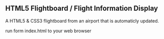 HTML5 Flightboard / Flight Information Display
-----------------

A HTML5 & CSS3 flightboard from an airport that is automaticly updated.

run form index.html to your web browser


